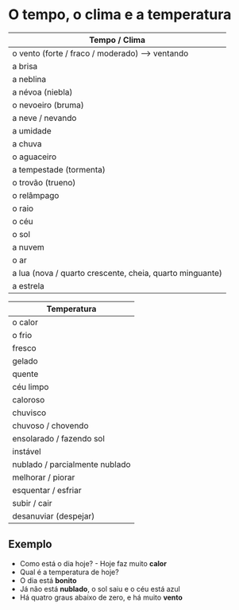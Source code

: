 # O tempo, o clima e a temperatura

| Tempo / Clima |
| -- |
| o vento (forte / fraco / moderado) --> ventando |
| a brisa |
| a neblina |
| a névoa (niebla) |
| o nevoeiro (bruma) |
| a neve / nevando |
| a umidade |
| a chuva |
| o aguaceiro |
| a tempestade (tormenta) |
| o trovão (trueno) |
| o relâmpago |
| o raio |
| o céu |
| o sol |
| a nuvem |
| o ar |
| a lua (nova / quarto crescente, cheia, quarto minguante) |
| a estrela |

| Temperatura |
| -- |
| o calor |
| o frio |
| fresco |
| gelado |
| quente |
| céu limpo |
| caloroso |
| chuvisco |
| chuvoso / chovendo |
| ensolarado / fazendo sol |
| instável |
| nublado / parcialmente nublado |
| melhorar / piorar |
| esquentar / esfriar |
| subir / cair |
| desanuviar (despejar) |

## Exemplo

* Como está o dia hoje? - Hoje faz muito **calor**
* Qual é a temperatura de hoje?
* O dia está **bonito**
* Já não está **nublado**, o sol saiu e o céu está azul
* Há quatro graus abaixo de zero, e há muito **vento**
